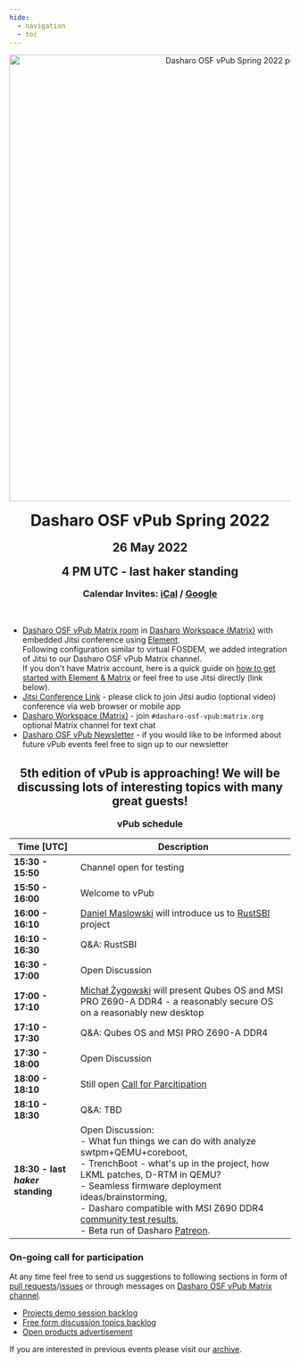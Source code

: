 ```yaml
---
hide:
  - navigation
  - toc
---
```


<p align="center" style="margin-bottom: 0px !important;">
  <img width="800" src="images/dasharo-osf-vpub-spring-2022-poster.png" alt="Dasharo OSF vPub Spring 2022 poster" align="center">
  </p>
<br>
<h1 align="center" style="margin-top: 0px;">Dasharo OSF vPub Spring 2022</h1>
<h2 align="center" style="margin-top: 0px;">26 May 2022</h2>

<h2 align="center" style="margin-top: 0px;">4 PM UTC - last haker standing</h2>
<h3 align="center" style="margin-top: 0px;">Calendar Invites: <a href="https://cloud.3mdeb.com/index.php/s/C8QKtfrDd49dyMa">iCal</a> / <a href="https://calendar.google.com/event?action=TEMPLATE&tmeid=M3Z0OHZrMDRvNmpubTdxZXRkbWRjYzNsZWggZXZlbnRzQDNtZGViLmNvbQ&tmsrc=events%403mdeb.com">Google</a></h3>

<br>

* [Dasharo OSF vPub Matrix room](https://matrix.to/#/#dasharo-osf-vpub:matrix.org) in [Dasharo Workspace (Matrix)](https://matrix.to/#/#dasharo:matrix.org) with embedded Jitsi conference using [Element](https://element.io/get-started).<br>
  Following configuration similar to virtual FOSDEM, we added integration of Jitsi to our Dasharo OSF vPub Matrix channel.<br>
  If you don't have Matrix account, here is a quick guide on [how to get started with Element & Matrix](https://frontpagelinux.com/tutorials/beginners-guide-how-to-get-started-with-element-matrix/) or feel free to use Jitsi directly (link below).
* [Jitsi Conference Link](https://meet.jit.si/dasharo-osf-vpub) - please click to join Jitsi audio (optional video) conference via web browser or mobile app
* [Dasharo Workspace (Matrix)](https://matrix.to/#/#dasharo:matrix.org) - join `#dasharo-osf-vpub:matrix.org` optional Matrix channel for text chat
* [Dasharo OSF vPub Newsletter](https://newsletter.3mdeb.com/subscription/0_K65I7ro) - if you would like to be informed about future vPub events feel free to sign up to our newsletter

<br>
<h2 align="center" style="margin-top: 0px;">5th edition of vPub is approaching! We will be discussing lots of interesting topics with many great guests!</h2>

<h3 align="center" style="margin-top: 0px;">vPub schedule</h3>
<center>

| Time [UTC]  | Description                          |
| ----------- | ------------------------------------ |
| **15:30 - 15:50** | Channel open for testing |
| **15:50 - 16:00** | Welcome to vPub |
| **16:00 - 16:10** | [Daniel Maslowski](https://twitter.com/OrangeCMS) will introduce us to [RustSBI](https://github.com/rustsbi/rustsbi) project
| **16:10 - 16:30** | Q&A: RustSBI |
| **16:30 - 17:00** | Open Discussion |
| **17:00 - 17:10** | [Michał Żygowski](https://twitter.com/_miczyg_) will present Qubes OS and MSI PRO Z690-A DDR4 - a reasonably secure OS on a reasonably new desktop |
| **17:10 - 17:30** | Q&A: Qubes OS and MSI PRO Z690-A DDR4 |
| **17:30 - 18:00** | Open Discussion |
| **18:00 - 18:10** | Still open [Call for Parcitipation](https://vpub.dasharo.com/projects_backlog/) |
| **18:10 - 18:30** | Q&A: TBD |
| **18:30 - last <i>haker</i> standing** | Open Discussion:<br>- What fun things we can do with analyze swtpm+QEMU+coreboot, <br>- TrenchBoot - what's up in the project, how LKML patches, D-RTM in QEMU? <br>- Seamless firmware deployment ideas/brainstorming, <br>- Dasharo compatible with MSI Z690 DDR4 [community test results](https://forum.qubes-os.org/t/msi-pro-z690-a-wifi-ddr4-with-alder-lake-12900k/11490), <br>- Beta run of Dasharo [Patreon](https://www.patreon.com/dasharo). |

</center>

### On-going call for participation

At any time feel free to send us suggestions to following sections in form of
[pull requests](https://github.com/Dasharo/vpub/pulls)/[issues](https://github.com/Dasharo/vpub/issues)
or through messages on [Dasharo OSF vPub Matrix channel](https://matrix.to/#/#dasharo-osf-vpub:matrix.org).

* [Projects demo session backlog](projects_backlog.md)
* [Free form discussion topics backlog](topics_backlog.md)
* [Open products advertisement](products_backlog.md)

If you are interested in previous events please visit our [archive](archive.md).
